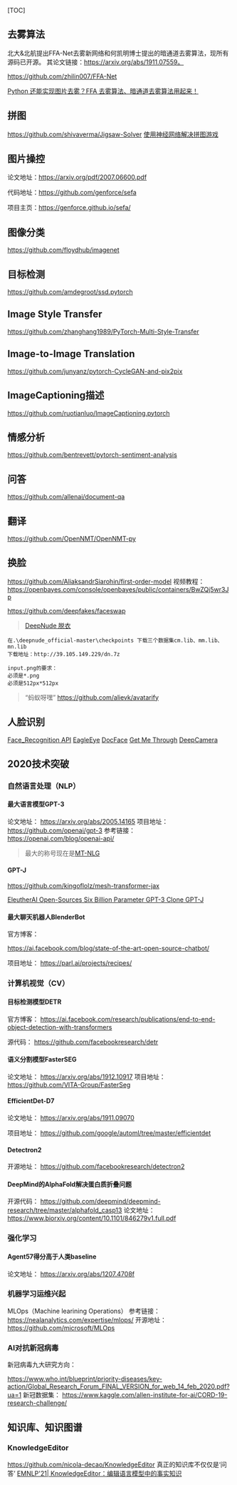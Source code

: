 [TOC]
## 去雾算法
北大&北航提出FFA-Net去雾新网络和何凯明博士提出的暗通道去雾算法，现所有源码已开源。
其论文链接：https://arxiv.org/abs/1911.07559。

https://github.com/zhilin007/FFA-Net

[Python 还能实现图片去雾？FFA 去雾算法、暗通道去雾算法用起来！](https://blog.csdn.net/dQCFKyQDXYm3F8rB0/article/details/107703707)

## 拼图
https://github.com/shivaverma/Jigsaw-Solver
[使用神经网络解决拼图游戏](https://www.toutiao.com/i6855437347463365133/)


## 图片操控
论文地址：https://arxiv.org/pdf/2007.06600.pdf

代码地址：https://github.com/genforce/sefa

项目主页：https://genforce.github.io/sefa/



## 图像分类
https://github.com/floydhub/imagenet
## 目标检测
https://github.com/amdegroot/ssd.pytorch
## Image Style Transfer
https://github.com/zhanghang1989/PyTorch-Multi-Style-Transfer
## Image-to-Image Translation
https://github.com/junyanz/pytorch-CycleGAN-and-pix2pix

## ImageCaptioning描述
https://github.com/ruotianluo/ImageCaptioning.pytorch

## 情感分析
https://github.com/bentrevett/pytorch-sentiment-analysis
## 问答
https://github.com/allenai/document-qa

## 翻译
https://github.com/OpenNMT/OpenNMT-py

## 换脸
https://github.com/AliaksandrSiarohin/first-order-model
视频教程：https://openbayes.com/console/openbayes/public/containers/BwZQj5wr3Jp

https://github.com/deepfakes/faceswap

> [DeepNude 脱衣](https://github.com/stacklikemind/deepnude_official)
```
在.\deepnude_official-master\checkpoints 下载三个数据集cm.lib、mm.lib、mn.lib
下载地址：http://39.105.149.229/dn.7z

input.png的要求：
必须是*.png
必须是512px*512px
```

> “蚂蚁呀嘿” https://github.com/alievk/avatarify

## 人脸识别
[Face_Recognition API](https://github.com/ageitgey/face_recognition)
[EagleEye](https://github.com/ThoughtfulDev/EagleEye)
[DocFace](https://github.com/seasonSH/DocFace)
[Get Me Through](https://github.com/malikshubham827/get-me-through)
[DeepCamera](https://github.com/SharpAI/DeepCamera)


## 2020技术突破
### 自然语言处理（NLP）
#### 最大语言模型GPT-3
论文地址：
https://arxiv.org/abs/2005.14165
项目地址：
https://github.com/openai/gpt-3
参考链接：
https://openai.com/blog/openai-api/

> 最大的称号现在是[MT-NLG](nlp.md#MT-NLG)

#### GPT-J
https://github.com/kingoflolz/mesh-transformer-jax

[EleutherAI Open-Sources Six Billion Parameter GPT-3 Clone GPT-J](https://www.infoq.com/news/2021/07/eleutherai-gpt-j/)

#### 最大聊天机器人BlenderBot
官方博客：

https://ai.facebook.com/blog/state-of-the-art-open-source-chatbot/

项目地址：
https://parl.ai/projects/recipes/

### 计算机视觉（CV）
#### 目标检测模型DETR
官方博客：
https://ai.facebook.com/research/publications/end-to-end-object-detection-with-transformers

源代码：
https://github.com/facebookresearch/detr

#### 语义分割模型FasterSEG
论文地址：
https://arxiv.org/abs/1912.10917
项目地址：
https://github.com/VITA-Group/FasterSeg

#### EfficientDet-D7
论文地址：
https://arxiv.org/abs/1911.09070

项目地址：
https://github.com/google/automl/tree/master/efficientdet

#### Detectron2
开源地址：
https://github.com/facebookresearch/detectron2

#### DeepMind的AlphaFold解决蛋白质折叠问题
开源代码：
https://github.com/deepmind/deepmind-research/tree/master/alphafold_casp13
论文地址：
https://www.biorxiv.org/content/10.1101/846279v1.full.pdf

### 强化学习
#### Agent57得分高于人类baseline
论文地址：
https://arxiv.org/abs/1207.4708f

### 机器学习运维兴起
MLOps（Machine learining Operations）
参考链接：
https://nealanalytics.com/expertise/mlops/
开源地址：
https://github.com/microsoft/MLOps

### AI对抗新冠病毒
新冠病毒九大研究方向：

https://www.who.int/blueprint/priority-diseases/key-action/Global_Research_Forum_FINAL_VERSION_for_web_14_feb_2020.pdf?ua=1
新冠数据集：
https://www.kaggle.com/allen-institute-for-ai/CORD-19-research-challenge/


## 知识库、知识图谱

### KnowledgeEditor
https://github.com/nicola-decao/KnowledgeEditor
真正的知识库不仅仅是‘问答’
[EMNLP'21| KnowledgeEditor：编辑语言模型中的事实知识](https://mp.weixin.qq.com/s/J7sBhjJPu5s5s-O1-g3NJg)